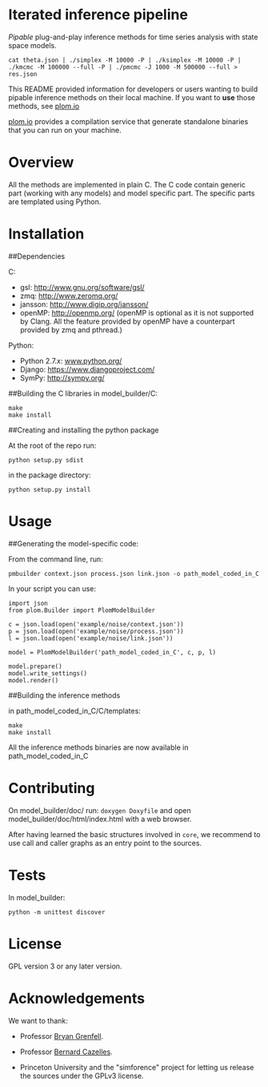 Iterated inference pipeline
===========================

_Pipable_ plug-and-play inference methods for time series analysis with state space models.

    cat theta.json | ./simplex -M 10000 -P | ./ksimplex -M 10000 -P | ./kmcmc -M 100000 --full -P | ./pmcmc -J 1000 -M 500000 --full > res.json


This README provided information for developers or users wanting to
build pipable inference methods on their local machine. If you want
to **use** those methods, see [plom.io](http://plom.io/cli)

[plom.io](http://plom.io/cli) provides a compilation service that
generate standalone binaries that you can run on your machine.

Overview
========

All the methods are implemented in plain C.  The C code contain
generic part (working with any models) and model specific part.  The
specific parts are templated using Python.

Installation
============

##Dependencies

C:
- gsl: http://www.gnu.org/software/gsl/
- zmq: http://www.zeromq.org/
- jansson: http://www.digip.org/jansson/
- openMP: http://openmp.org/ (openMP is optional as it is not supported by Clang. All the feature provided by openMP have a counterpart provided by zmq and pthread.)

Python:
- Python 2.7.x: www.python.org/
- Django: https://www.djangoproject.com/
- SymPy: http://sympy.org/

##Building the C libraries
in model_builder/C:

    make
    make install

##Creating and installing the python package

At the root of the repo run:

    python setup.py sdist

in the package directory:

    python setup.py install


Usage
=====

##Generating the model-specific code:

From the command line, run:

    pmbuilder context.json process.json link.json -o path_model_coded_in_C

In your script you can use:

    import json
    from plom.Builder import PlomModelBuilder

    c = json.load(open('example/noise/context.json'))
    p = json.load(open('example/noise/process.json'))
    l = json.load(open('example/noise/link.json'))

    model = PlomModelBuilder('path_model_coded_in_C', c, p, l)

    model.prepare()
    model.write_settings()
    model.render()

##Building the inference methods

in path_model_coded_in_C/C/templates:

    make
    make install
    
All the inference methods binaries are now available in
path_model_coded_in_C


Contributing
============

<!--
First generate the documentation for the C code:
A general introduction:
In model_builder/doc/ run: ```docco smc.c``` and open docs/smc.html with
a web browser. 
In the same vain, ```docco kalman.c``` will detail our implementation
of the extended Kalman Filter.
-->

On model_builder/doc/ run: ```doxygen Doxyfile``` and open
model_builder/doc/html/index.html with a web browser.

After having learned the basic structures involved in ```core```, we
recommend to use call and caller graphs as an entry point to the
sources.

Tests
=====

In model_builder:

    python -m unittest discover


License
=======

GPL version 3 or any later version.


Acknowledgements
================

We want to thank:

- Professor
  [Bryan Grenfell](http://www.princeton.edu/eeb/people/display_person.xml?netid=grenfell).

- Professor
  [Bernard Cazelles](http://www.biologie.ens.fr/~cazelles/bernard/Welcome.html).

- Princeton University and the "simforence" project for letting us
  release the sources under the GPLv3 license.
  
